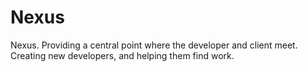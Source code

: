 # Nexus
Nexus. Providing a central point where the developer and client meet. Creating new developers, and helping them find work.
